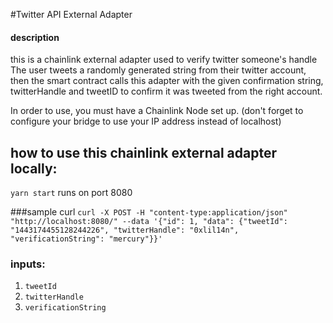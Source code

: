 #Twitter API External Adapter

#### description
this is a chainlink external adapter used to verify twitter someone's handle
The user tweets a randomly generated string from their twitter account, 
then the smart contract calls this adapter with the given confirmation string, twitterHandle and tweetID to confirm it was tweeted from the right account.

In order to use, you must have a Chainlink Node set up. (don't forget to configure your bridge to use your IP address instead of localhost)

## how to use this chainlink external adapter locally:

```yarn start```
runs on port 8080

###sample curl
``` curl -X POST -H "content-type:application/json" "http://localhost:8080/" --data '{"id": 1, "data": {"tweetId": "1443174455128244226", "twitterHandle": "0xlil14n", "verificationString": "mercury"}}' ```

### inputs:
1. ```tweetId```
2. ```twitterHandle```
3. ```verificationString```